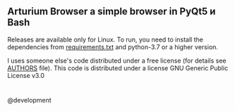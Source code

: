 ## Arturium Browser a simple browser in PyQt5 и Bash
Releases are available only for Linux.
To run, you need to install the dependencies from [requirements.txt](requirements.txt) and python-3.7 or a higher version.

I uses someone else's code distributed under a free license (for details see [AUTHORS](AUTHORS) file).
This code is distributed under a license GNU Generic Public License v3.0

# 
@development
